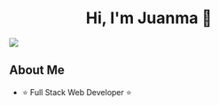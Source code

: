<div align="center">
<h1 align="center">Hi, I'm Juanma 👋</h1>
</div>
<img src="https://i.imgur.com/weNbhGZ.png">


## About Me

- ⭐ Full Stack Web Developer ⭐ 

<br>

